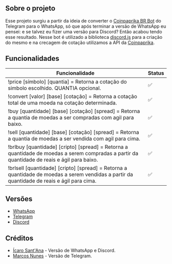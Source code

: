 ## Sobre o projeto

Esse projeto surgiu a partir da ideia de converter o [Coinpaprika BR Bot](https://t.me/CppBrBot) do Telegram para o WhatsApp, só que após terminar a versão de WhatsApp eu pensei: e se talvez eu fizer uma versão para Discord? Então acabou tendo esse resultado. Nesse bot é utilizado a biblioteca [discord.js](https://discord.js.org/#/) para a criação do mesmo e na crecagem de cotação utilizamos a API da [Coinpaprika](https://api.coinpaprika.com/).

## Funcionalidades

| Funcionalidade  | Status |
| ------------- | ------------- |
| !price [símbolo] [quantia] = Retorna a cotação do simbolo escolhido. QUANTIA opcional.  | ✅  |
| !convert [valor] [base] [cotação] = Retorna a cotação total de uma moeda na cotação determinada. | ✅  |
| !buy [quantidade] [base] [cotação] [spread] = Retorna a quantia de moedas a ser compradas com agil para baixo.  | ✅  |
| !sell [quantidade] [base] [cotação] [spread] = Retorna a quantia de moedas a ser vendida com agil para cima. | ✅ |
| !brlbuy [quantidade] [cripto] [spread] = Retorna a quantidade de moedas a serem compradas a partir da quantidade de reais e ágil para baixo.  | ✅  |
| !brlsell [quantidade] [cripto] [spread] = Retorna a quantidade de moedas a serem vendidas a partir da quantidade de reais e ágil para cima. | ✅ |

## Versões

* [WhatsApp](https://github.com/SmookeyDev/coinpaprika-whatsapp-bot)
* [Telegram](https://github.com/marcosnunesmbs/coinpaprika-br-bot/)
* [Discord](https://github.com/SmookeyDev/coinpaprika-discord-bot)

## Créditos

* [Ícaro Sant'Ana](https://t.me/SmookeyDev) - Versão de WhatsApp e Discord.
* [Marcos Nunes](https://t.me/SACNanoPay) - Versão de Telegram.